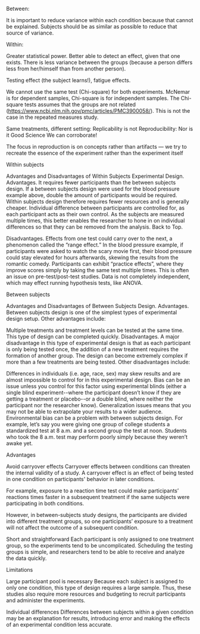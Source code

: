
Between:

It is important to reduce variance within each condition because that cannot be explained. Subjects should be as similar as possible to reduce that source of variance.

Within:

Greater statistical power. Better able to detect an effect, given that one exists. There is less variance between the groups (because a person differs less from her/himself than from another person).


Testing effect (the subject learns!), fatigue effects. 



We cannot use the same test (Chi-square) for both experiments. McNemar is for dependent samples, Chi-square is for independent samples. The Chi-square tests assumes that the groups are not related (https://www.ncbi.nlm.nih.gov/pmc/articles/PMC3900058/). This is not the case in the repeated measures study. 


Same treatments, different setting: Replicability is not Reproducibility: Nor is it Good Science
We can corroborate! 


The focus in reproduction is on concepts rather than artifacts —
we try to recreate the essence of the experiment rather than the experiment itself




Within subjects

Advantages and Disadvantages of Within Subjects Experimental Design.
Advantages.
It requires fewer participants than the between subjects design. If a between subjects design were used for the blood pressure example above, double the amount of participants would be required. Within subjects design therefore requires fewer resources and is generally cheaper.
Individual difference between participants are controlled for, as each participant acts as their own control. As the subjects are measured multiple times, this better enables the researcher to hone in on individual differences so that they can be removed from the analysis.
Back to Top.

Disadvantages.
Effects from one test could carry over to the next, a phenomenon called the “range effect.” In the blood pressure example, if participants were asked to watch the scary movie first, their blood pressure could stay elevated for hours afterwards, skewing the results from the romantic comedy.
Participants can exhibit “practice effects”, where they improve scores simply by taking the same test multiple times. This is often an issue on pre-test/post-test studies.
Data is not completely independent, which may effect running hypothesis tests, like ANOVA.


Between subjects

Advantages and Disadvantages of Between Subjects Design.
Advantages.
Between subjects design is one of the simplest types of experimental design setup. Other advantages include:

Multiple treatments and treatment levels can be tested at the same time.
This type of design can be completed quickly.
Disadvantages.
A major disadvantage in this type of experimental design is that as each participant is only being tested once, the addition of a new treatment requires the formation of another group. The design can become extremely complex if more than a few treatments are being tested. Other disadvantages include:

Differences in individuals (i.e. age, race, sex) may skew results and are almost impossible to control for in this experimental design.
Bias can be an issue unless you control for this factor using experimental blinds (either a single blind experiment--where the participant doesn’t know if they are getting a treatment or placebo--or a double blind, where neither the participant nor the researcher know).
Generalization issues means that you may not be able to extrapolate your results to a wider audience.
Environmental bias can be a problem with between subjects design. For example, let’s say you were giving one group of college students a standardized test at 8 a.m. and a second group the test at noon. Students who took the 8 a.m. test may perform poorly simply because they weren’t awake yet.

Advantages

Avoid carryover effects
Carryover effects between conditions can threaten the internal validity of a study. A carryover effect is an effect of being tested in one condition on participants' behavior in later conditions.

For example, exposure to a reaction time test could make participants’ reactions times faster in a subsequent treatment if the same subjects were participating in both conditions.

However, in between-subjects study designs, the participants are divided into different treatment groups, so one participants’ exposure to a treatment will not affect the outcome of a subsequent condition.


Short and straightforward
Each participant is only assigned to one treatment group, so the experiments tend to be uncomplicated. Scheduling the testing groups is simple, and researchers tend to be able to receive and analyze the data quickly.

Limitations

Large participant pool is necessary
Because each subject is assigned to only one condition, this type of design requires a large sample. Thus, these studies also require more resources and budgeting to recruit participants and administer the experiments.


Individual differences
Differences between subjects within a given condition may be an explanation for results, introducing error and making the effects of an experimental condition less accurate.

